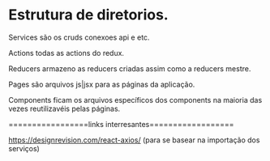 # Estrutura de diretorios.

Services são os cruds conexoes api e etc.

Actions todas as actions do redux.

Reducers armazeno as reducers criadas assim como a reducers mestre.

Pages são arquivos js|jsx para as páginas da aplicação.

Components ficam os arquivos específicos dos components na maioria das vezes reutilizavéis pelas páginas.

=================links interresantes==================

https://designrevision.com/react-axios/ (para se basear na importação dos serviços)
